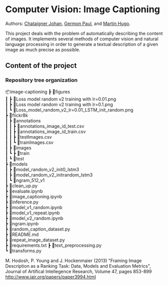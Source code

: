 # Computer Vision: Image Captioning

Authors: [Chataigner Johan](https://github.com/JohanChataigne), [Germon Paul](https://github.com/pgermon), and [Martin Hugo](https://github.com/ScarfZapdos).

This project deals with the problem of automatically describing the content of images. It implements several methods of computer vision and natural language processing in order to generate a textual description of a given image as much precise as possible.

## Content of the project

### Repository tree organization

📦image-captioning
 ┣ 📂figures  
 ┃ ┣ 📜Loss model random v2 training with lr=0.01.png  
 ┃ ┣ 📜Loss model random v2 training with lr=0.1.png  
 ┃ ┗ 📜Loss_model_random_v2_lr=0.01_LSTM_init_random.png  
 ┣ 📂flickr8k  
 ┃ ┣ 📂annotations  
 ┃ ┃ ┣ 📜annotations_image_id_test.csv  
 ┃ ┃ ┣ 📜annotations_image_id_train.csv    
 ┃ ┃ ┣ 📜testImages.csv  
 ┃ ┃ ┗ 📜trainImages.csv  
 ┃ ┣ 📂images  
 ┃ ┗ ┣ 📂train  
 ┃   ┗ 📂test  
 ┣ 📂models   
 ┃ ┣ 📜model_random_v2_init0_lstm3  
 ┃ ┣ 📜model_random_v2_initrandom_lstm3  
 ┃ ┗ 📜ngram_512_v1  
 ┣ 📜clean_up.py  
 ┣ 📜evaluate.ipynb  
 ┣ 📜image_captioning.ipynb  
 ┣ 📜inference.py  
 ┣ 📜model_v1_random.ipynb  
 ┣ 📜model_v1_repeat.ipynb  
 ┣ 📜model_v2_random.ipynb  
 ┣ 📜ngram.ipynb  
 ┣ 📜random_caption_dataset.py  
 ┣ 📜README.md  
 ┣ 📜repeat_image_dataset.py  
 ┣ 📜requirements.txt 
 ┣ 📜text_preprocessing.py  
 ┗ 📜transforms.py  


M. Hodosh, P. Young and J. Hockenmaier (2013) "Framing Image Description as a Ranking Task: Data, Models and Evaluation Metrics", Journal of Artifical Intellegence Research, Volume 47, pages 853-899
http://www.jair.org/papers/paper3994.html